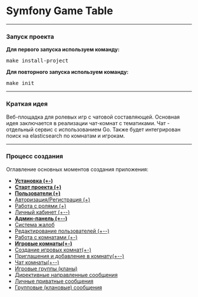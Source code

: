 <h1>Symfony Game Table</h1>
<hr>

<h3>Запуск проекта</h3>
<b>Для первого запуска используем команду:</b>
<pre>make install-project</pre>

<b>Для повторного запуска используем команду:</b>
<pre>make init</pre>
<hr>

<h3>Краткая идея</h3>
<p>
Веб-площадка для ролевых игр с чатовой составляющей.
Основная идея заключается в реализации чат-комнат с тематиками.
Чат - отдельный сервис с использованием Go.
Также будет интегрирован поиск на elasticsearch по комнатам и игрокам.
</p>
<hr>

<h3>Процесс создания</h3>

<p>Оглавление основных моментов создания приложения:</p>

<ul>
    <li><a href="#"><b>Установка (+-)</b></a></li>
    <li><a href="#"><b>Старт проекта (+)</b></a></li>
    <li><a href="#"><b>Пользователи (+)</b></a></li>
    <li><a href="#">Авторизация/Регистрация (+)</a></li>
    <li><a href="#">Работа с ролями (+)</a></li>
    <li><a href="#">Личный кабинет (+--)</a></li>
    <li><a href="#"><b>Админ-панель (+--)</b></a></li>
    <li><a href="#">Система жалоб</a></li>
    <li><a href="#">Редактирование пользователей (+--)</a></li>
    <li><a href="#">Работа с комнатами (+-)</a></li>
    <li><a href="#"><b>Игровые комнаты(+-)</b></a></li>
    <li><a href="#">Создание игровых комнат(+-)</a></li>
    <li><a href="#">Приглашения и добавление в комнату(+--)</a></li>
    <li><a href="#">Чат комнаты(+--)</a></li>
    <li><a href="#">Игровые группы (кланы)</a></li>
    <li><a href="#">Директивные направленные сообщения</a></li>
    <li><a href="#">Личные приватные сообщения</a></li>
    <li><a href="#">Групповые (клановые) сообщения</a></li>
</ul>